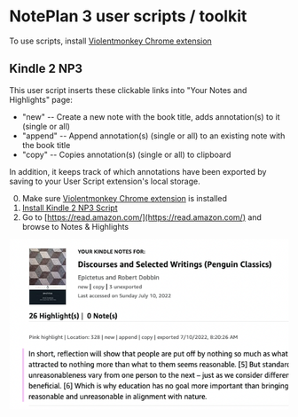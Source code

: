 # NotePlan 3 user scripts / toolkit

To use scripts, install [Violentmonkey Chrome extension](https://chrome.google.com/webstore/detail/violentmonkey/jinjaccalgkegednnccohejagnlnfdag)

## Kindle 2 NP3

This user script inserts these clickable links into "Your Notes and Highlights" page:
- "new" -- Create a new note with the book title, adds annotation(s) to it (single or all)
- "append" -- Append annotation(s) (single or all) to an existing note with the book title
- "copy" -- Copies annotation(s) (single or all) to clipboard

In addition, it keeps track of which annotations have been exported by saving to your User Script extension's local storage.


0. Make sure [Violentmonkey Chrome extension](https://chrome.google.com/webstore/detail/violentmonkey/jinjaccalgkegednnccohejagnlnfdag) is installed
1. [Install Kindle 2 NP3 Script](https://raw.githubusercontent.com/jlc467/np3_user_scripts/main/kindle_to_np3.user.js)
2. Go to [https://read.amazon.com/](https://read.amazon.com/) and browse to Notes & Highlights



![kindle_to_np3_image](kindle_to_np3.png)



